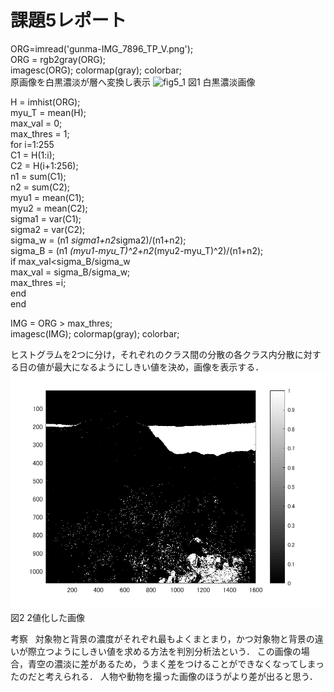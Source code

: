 # 課題5レポート

ORG=imread('gunma-IMG_7896_TP_V.png');  
ORG = rgb2gray(ORG);  
imagesc(ORG); colormap(gray); colorbar;  
原画像を白黒濃淡が層へ変換し表示
![fig5_1](/image/fig5_1)
図1 白黒濃淡画像

H = imhist(ORG);  
myu_T = mean(H);  
max_val = 0;  
max_thres = 1;  
for i=1:255  
C1 = H(1:i);  
C2 = H(i+1:256);  
n1 = sum(C1);  
n2 = sum(C2);  
myu1 = mean(C1);  
myu2 = mean(C2);  
sigma1 = var(C1);  
sigma2 = var(C2);  
sigma_w = (n1 *sigma1+n2*sigma2)/(n1+n2);  
sigma_B = (n1 *(myu1-myu_T)^2+n2*(myu2-myu_T)^2)/(n1+n2);  
if max_val<sigma_B/sigma_w  
max_val = sigma_B/sigma_w;  
max_thres =i;  
end  
end  
 
IMG = ORG > max_thres;  
imagesc(IMG); colormap(gray); colorbar;  

ヒストグラムを2つに分け，それぞれのクラス間の分散の各クラス内分散に対する日の値が最大になるようにしきい値を決め，画像を表示する．  
![fig5_2](/image/fig5_2.png)  
図2 2値化した画像  

考察  
対象物と背景の濃度がそれぞれ最もよくまとまり，かつ対象物と背景の違いが際立つようにしきい値を求める方法を判別分析法という．
この画像の場合，青空の濃淡に差があるため，うまく差をつけることができなくなってしまったのだと考えられる．
人物や動物を撮った画像のほうがより差が出ると思う．
